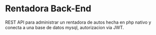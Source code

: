 # Rentadora Back-End
REST API para administrar un rentadora de autos hecha en php nativo y conecta a una base de datos mysql, autorizacion via JWT.